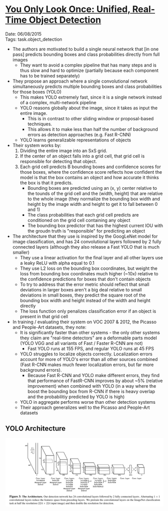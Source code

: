 # [You Only Look Once: Unified, Real-Time Object Detection](https://arxiv.org/abs/1506.02640)

Date: 06/08/2015  
Tags: task.object_detection

- The authors are motivated to build a single neural network that [in one pass] predicts bounding boxes and class probabilities directly from full images
    - They want to avoid a complex pipeline that has many steps and is thus slow and hard to optimize (partially because each component has to be trained separately)
- They propose an approach where a single convolutional network simultaneously predicts multiple bounding boxes and class probabilities for those boxes (YOLO)
    - This makes YOLO extremely fast, since it is a single network instead of a complex, multi-network pipeline
    - YOLO reasons globally about the image, since it takes as input the entire image. 
        - This is in contrast to other sliding window or proposal-based techniques.
        - This allows it to make less than half the number of background errors as detection approaches (e.g. Fast R-CNN)
    - YOLO learns generalizable representations of objects
- Their system works by: 
    1. Dividing the entire image into an SxS grid.
    2. If the center of an object falls into a grid cell, that grid cell is responsible for detecting that object.
    3. Each grid cell predicts B bounding boxes and confidence scores for those boxes, where the confidence score reflects how confident the model is that the box contains an object and how accurate it thinks the box is that it predicts.
        - Bounding boxes are predicted using an (x, y) center relative to the tounds of the grid cell and the (width, height) that are relative to the whole image (they normalize the bounding box width and height by the image width and height to get it to fall between 0 and 1)
        - The class probabilities that each grid cell predicts are conditioned on the grid cell containing any object
        - The bounding box predictor that has the highest current IOU with the groudn truth is "responsible" for predicting an object
- The architecture that they use is inspired by the GoogLeNet model for image classification, and has 24 convolutional layers followed by 2 fully connected layers (although they also release a Fast YOLO that is much smaller)
    - They use a linear activation for the final layer and all other layers use a leaky ReLU with alpha equal to 0.1
    - They use L2 loss on the bounding box coordinates, but weight the loss from bounding box coordinates much higher (~10x) relative to the confidence predictions for boxes that don't contain objects
    - To try to address that the error metric should reflect that small deviations in larger boxes aren't a big deal relative to small deviations in small boxes, they predict the square root of the bounding box width and height instead of the width and height directly
    - The loss function only penalizes classification error if an object is present in that grid cell
- In training / evaluating their system on VOC 2007 & 2012, the Picasso and People-Art datasets, they note: 
    - It is significantly faster than other systems - the only other systems they claim are "real-time detectors" are a deformable parts model (YOLO VGG and all variants of Fast / Faster R-CNN are not)
        - Fast YOLO runs at 155 FPS, and regular YOLO runs at 45 FPS
    - YOLO struggles to localize objects correctly. Localization errors account for more of YOLO's error than all other sources combined (Fast R-CNN makes much fewer localization errors, but far more background errors).
        - Because Fast R-CNN and YOLO make different errors, they find that performance of FastR-CNN improves by about ~5% (relative improvement) when combined with YOLO (in a way where the boost the bounding box from R-CNN if there is heavy overlap and the probabilitiy predicted by YOLO is high)
    - YOLO in aggregate performs worse than other detection systems
    - Their approach generalizes well to the Picasso and People-Art datasets

## YOLO Architecture

![](./images/yolo.png)
